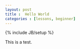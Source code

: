 ```yaml
---
layout: post
title :  Hello World
categories : [lessons, beginner]
---
```


{% include JB/setup %}

This is a test.